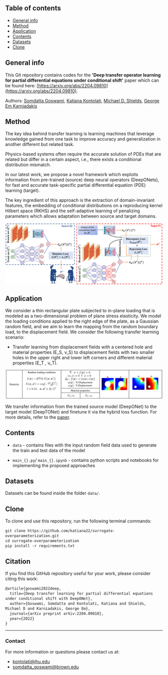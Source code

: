 ## Table of contents
* [General info](#general-info)
* [Method](#method)
* [Application](#application)
* [Contents](#contents)
* [Datasets](#datasets)
* [Clone](#clone)

## General info

This Git repository contains codes for the **'Deep transfer operator learning for partial
differential equations under conditional shift'** paper which can be found here: [https://arxiv.org/abs/2204.09810](https://arxiv.org/abs/2204.09810).

Authors: [Somdatta Goswami](https://scholar.google.com/citations?user=GaKrpSkAAAAJ&hl=en&oi=sra), [Katiana Kontolati](https://scholar.google.com/citations?user=n8wtUDYAAAAJ&hl=en&oi=sra), [Michael D. Shields](https://scholar.google.com/citations?user=hc85Ll0AAAAJ&hl=en), [George Em Karniadakis](https://scholar.google.com/citations?user=yZ0-ywkAAAAJ&hl=en)

## Method

The key idea behind transfer learning is learning machines that leverage knowledge gained from one task to improve accuracy and generalization in another different but related task.

Physics-based systems often require the accurate solution of PDEs that are related but differ in a certain aspect, i.e., there exists a conditional distribution mismatch.

In our latest work, we propose a novel framework which exploits information from pre-trained (source) deep neural operators (DeepONets), for fast and accurate task-specific partial differential equation (PDE) learning (target).

The key ingredient of this approach is the extraction of domain-invariant features, the embedding of conditional distributions on a reproducing kernel Hilbert space (RKHS) and the self-adaptive learning of penalizing parameters which allows adaptation between source and target domains.

<p align="center">
  <img src="schematics/TL-framework.jpg" width="900" />
</p>

## Application

We consider a thin rectangular plate subjected to in-plane loading that is modeled as a two-dimensional problem of plane stress elasticity. We model the loading conditions applied to the right edge of the plate, as a Gaussian random field, and we aim to learn the mapping from the random boundary
load, to the displacement field. We consider the following transfer learning scenario:
* Transfer learning from displacement fields with a centered hole and material properties (E_S, ν_S) to displacement fields with two smaller holes in the upper right and lower left corners and different material properties (E_T , ν_T).

<p align="center">
  <img src="schematics/application.png" width="900" />
</p>

We transfer information from the trained source model (DeepONet) to the target model (DeepTONet) and finetune it via the hybrid loss function. For more details, refer to the [paper](https://arxiv.org/abs/2204.09810).

## Contents

* ```data``` - contains files with the input random field data used to generate the train and test data of the model

* ```main_{}.py```/ ```main_{}.ipynb``` - contains python scripts and notebooks for implementing the proposed approaches

## Datasets

Datasets can be found inside the folder ```data/```.

## Clone

To clone and use this repository, run the following terminal commands:

```
git clone https://github.com/katiana22/surrogate-overparameterization.git
cd surrogate-overparameterization
pip install -r requirements.txt
```

## Citation

If you find this GitHub repository useful for your work, please consider citing this work:

```
@article{goswami2022deep,
  title={Deep transfer learning for partial differential equations under conditional shift with DeepONet},
  author={Goswami, Somdatta and Kontolati, Katiana and Shields, Michael D and Karniadakis, George Em},
  journal={arXiv preprint arXiv:2204.09810},
  year={2022}
}
```
______________________

### Contact
For more information or questions please contact us at:   
* kontolati@jhu.edu   
* somdatta_goswami@brown.edu
